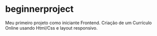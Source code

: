 # beginnerproject
Meu primeiro projeto como iniciante Frontend. Criação de um Currículo Online usando Html/Css e layout responsivo. 

